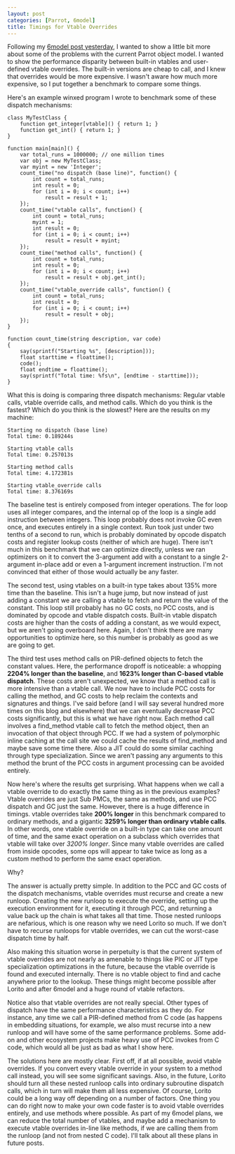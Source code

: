 ```yaml
---
layout: post
categories: [Parrot, 6model]
title: Timings for Vtable Overrides
---
```


Following my [6model post yesterday][6model_post], I wanted to show a little
bit more about some of the problems with the current Parrot object model. I
wanted to show the performance disparity between built-in vtables and
user-defined vtable overrides. The built-in versions are cheap to call, and I
knew that overrides would be more expensive. I wasn't aware how much more
expensive, so I put together a benchmark to compare some things.

[6model_post]: 2011/05/07/6model_on_parrot.html

Here's an example winxed program I wrote to benchmark some of these dispatch
mechanisms:

    class MyTestClass {
        function get_integer[vtable]() { return 1; }
        function get_int() { return 1; }
    }

    function main[main]() {
        var total_runs = 1000000; // one million times
        var obj = new MyTestClass;
        var myint = new 'Integer';
        count_time("no dispatch (base line)", function() {
            int count = total_runs;
            int result = 0;
            for (int i = 0; i < count; i++)
                result = result + 1;
        });
        count_time("vtable calls", function() {
            int count = total_runs;
            myint = 1;
            int result = 0;
            for (int i = 0; i < count; i++)
                result = result + myint;
        });
        count_time("method calls", function() {
            int count = total_runs;
            int result = 0;
            for (int i = 0; i < count; i++)
                result = result + obj.get_int();
        });
        count_time("vtable_override calls", function() {
            int count = total_runs;
            int result = 0;
            for (int i = 0; i < count; i++)
                result = result + obj;
        });
    }

    function count_time(string description, var code)
    {
        say(sprintf("Starting %s", [description]));
        float starttime = floattime();
        code();
        float endtime = floattime();
        say(sprintf("Total time: %fs\n", [endtime - starttime]));
    }

What this is doing is comparing three dispatch mechanisms: Regular vtable
calls, vtable override calls, and method calls. Which do you think is the
fastest? Which do you think is the slowest? Here are the results on my
machine:

    Starting no dispatch (base line)
    Total time: 0.189244s

    Starting vtable calls
    Total time: 0.257013s

    Starting method calls
    Total time: 4.172381s

    Starting vtable_override calls
    Total time: 8.376169s

The baseline test is entirely composed from integer operations. The for loop
uses all integer compares, and the internal op of the loop is a single add
instruction between integers. This loop probably does not invoke GC even once,
and executes entirely in a single context. Run took just under two tenths of
a second to run, which is probably dominated by opcode dispatch costs and
register lookup costs (neither of which are huge). There isn't much in this
benchmark that we can optimize directly, unless we ran optimizers on it to
convert the 3-argument add with a constant to a single 2-argument in-place
add or even a 1-argument increment instruction. I'm not convinced that either
of those would actually be any faster.

The second test, using vtables on a built-in type takes about 135% more time
than the baseline. This isn't a huge jump, but now instead of just adding
a constant we are calling a vtable to fetch and return the value of the
constant. This loop still probably has no GC costs, no PCC costs, and is
dominated by opcode and vtable dispatch costs. Built-in vtable dispatch costs
are higher than the costs of adding a constant, as we would expect, but we
aren't going overboard here. Again, I don't think there are many opportunities
to optimize here, so this number is probably as good as we are going to get.

The third test uses method calls on PIR-defined objects to fetch the constant
values. Here, the performance dropoff is noticeable: a whopping **2204% longer
than the baseline**, and **1623% longer than C-based vtable dispatch**. These
costs aren't unexpected, we know that a method call is more intensive than a
vtable call. We now have to include PCC costs for calling the method, and GC
costs to help reclaim the contexts and signatures and things. I've said before
(and I will say several hundred more times on this blog and elsewhere) that we
can eventually decrease PCC costs significantly, but this is what we have
right now. Each method call involves a find_method vtable call to fetch the
method object, then an invocation of that object through PCC. If we had a
system of polymorphic inline caching at the call site we could cache the
results of find_method and maybe save some time there. Also a JIT could do
some similar caching through type specialization. Since we aren't passing
any arguments to this method the brunt of the PCC costs in argument processing
can be avoided entirely.

Now here's where the results get surprising. What happens when we call a
vtable override to do exactly the same thing as in the previous examples?
Vtable overrides are just Sub PMCs, the same as methods, and use PCC dispatch
and GC just the same. However, there is a huge difference in timings. vtable
overrides take **200% longer** in this benchmark compared to ordinary methods,
and a gigantic **3259% longer than ordinary vtable calls**. In other words,
one vtable override on a built-in type can take one amount of time, and the
same exact operation on a subclass which overrides that vtable will take over
*3200% longer*. Since many vtable overrides are called from inside opcodes,
some ops will appear to take twice as long as a custom method to perform the
same exact operation.

Why?

The answer is actually pretty simple. In addition to the PCC and GC costs of
the dispatch mechanisms, vtable overrides must recurse and create a new
runloop. Creating the new runloop to execute the override, setting up the
execution environment for it, executing it through PCC, and returning a value
back up the chain is what takes all that time. Those nested runloops are
nefarious, which is one reason why we need Lorito so much. If we don't have
to recurse runloops for vtable overrides, we can cut the worst-case dispatch
time by half.

Also making this situation worse in perpetuity is that the current system of
vtable overrides are not nearly as amenable to things like PIC or JIT type
specialization optimizations in the future, because the vtable override is
found and executed internally. There is no vtable object to find and cache
anywhere prior to the lookup. These things might become possible after Lorito
and after 6model and a huge round of vtable refactors.

Notice also that vtable overrides are not really special. Other types of
dispatch have the same performance characteristics as they do. For instance,
any time we call a PIR-defined method from C code (as happens in embedding
situations, for example, we also must recurse into a new runloop and will
have some of the same performance problems. Some add-on and other ecosystem
projects make heavy use of PCC invokes from C code, which would all be just
as bad as what I show here.

The solutions here are mostly clear. First off, if at all possible, avoid
vtable overrides. If you convert every vtable override in your system to a
method call instead, you will see some significant savings. Also, in the
future, Lorito should turn all these nested runloop calls into ordinary
subroutine dispatch calls, which in turn will make them all less expensive.
Of course, Lorito could be a long way off depending on a number of factors.
One thing you can do right now to make your own code faster is to avoid vtable
overrides entirely, and use methods where possible. As part of my 6model
plans, we can reduce the total number of vtables, and maybe add a mechanism
to execute vtable overrides in-line like methods, if we are calling them from
the runloop (and not from nested C code). I'll talk about all these plans in
future posts.



